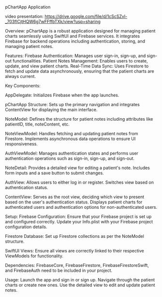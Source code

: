 pChartApp Application

video presentation: https://drive.google.com/file/d/1cScSZvl-_703flCjtHQW6g7wFFffbTXk/view?usp=sharing

Overview:
pChartApp is a robust application designed for managing patient charts seamlessly using SwiftUI and Firebase services. It integrates Firebase for backend operations including authentication, storing, and managing patient notes.


Features:
Firebase Authentication: Manages user sign-in, sign-up, and sign-out functionalities.
Patient Notes Management: Enables users to create, update, and view patient charts.
Real-Time Data Sync: Uses Firestore to fetch and update data asynchronously, ensuring that the patient charts are always current.


Key Components:

AppDelegate:
Initializes Firebase when the app launches.


pChartApp Structure:
Sets up the primary navigation and integrates ContentView for displaying the main interface.


NoteModel:
Defines the structure for patient notes including attributes like patientID, title, noteContent, etc.


NoteViewModel:
Handles fetching and updating patient notes from Firestore.
Implements asynchronous data operations to ensure UI responsiveness.


AuthViewModel:
Manages authentication states and performs user authentication operations such as sign-in, sign-up, and sign-out.


NoteDetail:
Provides a detailed view for editing a patient's note.
Includes form inputs and a save button to submit changes.


AuthView:
Allows users to either log in or register.
Switches view based on authentication status.


ContentView:
Serves as the root view, deciding which view to present based on the user's authentication status.
Displays patient charts for authenticated users and authentication options for non-authenticated users.


Setup:
Firebase Configuration:
Ensure that your Firebase project is set up and configured correctly.
Update your Info.plist with your Firebase project configuration details.


Firestore Database:
Set up Firestore collections as per the NoteModel structure.


SwiftUI Views:
Ensure all views are correctly linked to their respective ViewModels for functionality.


Dependencies:
FirebaseCore, FirebaseFirestore, FirebaseFirestoreSwift, and FirebaseAuth need to be included in your project.


Usage:
Launch the app and sign in or sign up.
Navigate through the patient charts or create new ones.
Use the detailed view to edit and update patient notes.
